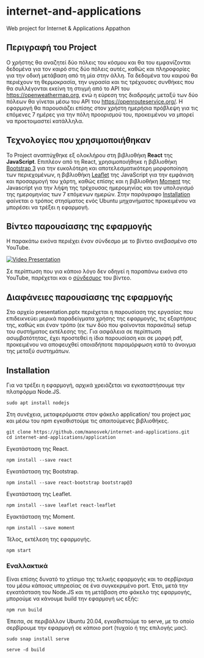 # internet-and-applications
Web project for Internet &amp; Applications Appathon


## Περιγραφή του Project
Ο χρήστης θα αναζητεί δύο πόλεις του κόσμου και θα του εμφανίζονται δεδομένα για τον καιρό στις δύο πόλεις αυτές, καθώς και πληροφορίες για την οδική μετάβαση από
τη μία στην άλλη. Τα δεδομένα του καιρού θα περιέχουν τη θερμοκρασία, την υγρασία και τις τρέχουσες συνθήκες που θα συλλέγονται εκείνη τη στιγμή από το API του
https://openweathermap.org, ενώ η εύρεση της διαδρομής μεταξύ των δύο πόλεων θα γίνεται μέσω του API του https://openrouteservice.org/. Η εφαρμογή θα
παρουσιάζει επίσης στον χρήστη ημερήσια πρόβλεψη για τις επόμενες 7 ημέρες για την πόλη προορισμού του, προκειμένου να μπορεί να προετοιμαστεί κατάλληλα.


## Τεχνολογίες που χρησιμοποιήθηκαν
Το Project αναπτύχθηκε εξ ολοκλήρου στη βιβλιοθήκη **React** της **JavaScript**. Επιπλέον από τη React, χρησιμοποιήθηκε η βιβλιοθήκη [Bootstrap 3](https://getbootstrap.com/docs/3.3/) για την ευκολότερη και αποτελεσματικότερη μορφοποίηση των περιεχομένων, η βιβλιοθήκη [Leaflet](https://leafletjs.com/) της JavaScript για την εμφάνιση και προσαρμογή του χάρτη, καθώς επίσης και η βιβλιοθήκη [Moment](https://momentjs.com/) της Javascript για την λήψη της τρέχουσας ημερομηνίας και τον υπολογισμό της ημερομηνίας των 7 επόμενων ημερών. Στην παράγραφο [Installation](https://github.com/manosvek/internet-and-applications/blob/master/README.md#installation) φαίνεται ο τρόπος στησίματος ενός Ubuntu μηχανήματος προκειμένου να μπορέσει να τρέξει η εφαρμογή.


## Βίντεο παρουσίασης της εφαρμογής
Η παρακάτω εικόνα περιέχει έναν σύνδεσμο με το βίντεο ανεβασμένο στο YouTube.

[![Video Presentation](http://img.youtube.com/vi/ez8kCSYwF8U/0.jpg)](http://www.youtube.com/watch?v=ez8kCSYwF8U "Video Title")

Σε περίπτωση που για κάποιο λόγο δεν οδηγεί η παραπάνω εικόνα στο YouTube, παρέχεται και ο [σύνδεσμος](https://www.youtube.com/watch?v=ez8kCSYwF8U) του βίντεο.


## Διαφάνειες παρουσίασης της εφαρμογής
Στο αρχείο presentation.pptx περιέχεται η παρουσίαση της εργασίας που επιδεικνεύει μερικά παραδείγματα χρήσης της εφαρμογής, τις εξαρτήσεις της, καθώς και έναν τρόπο (εκ των δύο που φαίνονται παρακάτω) setup του συστήματος εκτέλεσης της. Για ασφάλεια σε περίπτωση ασυμβατότητας, έχει προστεθεί η ίδια παρουσίαση και σε μορφή pdf, προκειμένου να αποφευχθεί οποιαδήποτε παραμόρφωση κατά το άνοιγμα της μεταξύ συστημάτων.


## Installation
Για να τρέξει η εφαρμογή, αρχικά χρειάζεται να εγκαταστήσουμε την πλατφόρμα Node.JS.

```console
sudo apt install nodejs
```

Στη συνέχεια, μεταφερόμαστε στον φάκελο application/ του project μας και μέσω του npm εγκαθιστούμε τις απαιτούμενες βιβλιοθήκες.

```console
git clone https://github.com/manosvek/internet-and-applications.git
cd internet-and-applications/application
```

Εγκατάσταση της React.

```console
npm install --save react
```

Εγκατάσταση της Bootstrap.

```console
npm install --save react-bootstrap bootstrap@3
```

Εγκατάσταση της Leaflet.

```console
npm install --save leaflet react-leaflet
```

Εγακτάσταση της Moment.

```console
npm install --save moment
```

Τέλος, εκτέλεση της εφαρμογής.

```console
npm start
```


### Εναλλακτικά
Είναι επίσης δυνατό το χτίσιμο της τελικής εφαρμογής και το σερβίρισμα του μέσω κάποιας υπηρεσίας σε ένα συγκεκριμένο port. Έτσι, μετά την εγκατάσταση του Node.JS και τη μετάβαση στο φάκελο της εφαρμογής, μπορούμε να κάνουμε build την εφαρμογή ως εξής:

```console
npm run build
```

Έπειτα, σε περιβάλλον Ubuntu 20.04, εγκαθιστούμε το serve, με το οποίο σερβίρουμε την εφαρμογή σε κάποιο port (τυχαίο ή της επιλογής μας).

```console
sudo snap install serve
```

```console
serve -d build
```
